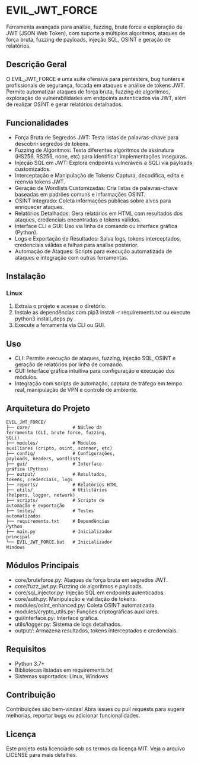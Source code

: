 # EVIL_JWT_FORCE
Ferramenta avançada para análise, fuzzing, brute force e exploração de JWT (JSON Web Token), com suporte a múltiplos algoritmos, ataques de força bruta, fuzzing de payloads, injeção SQL, OSINT e geração de relatórios.

## Descrição Geral
O EVIL_JWT_FORCE é uma suíte ofensiva para pentesters, bug hunters e profissionais de segurança, focada em ataques e análise de tokens JWT. Permite automatizar ataques de força bruta, fuzzing de algoritmos, exploração de vulnerabilidades em endpoints autenticados via JWT, além de realizar OSINT e gerar relatórios detalhados.

## Funcionalidades
- Força Bruta de Segredos JWT: Testa listas de palavras-chave para descobrir segredos de tokens.
- Fuzzing de Algoritmos: Testa diferentes algoritmos de assinatura (HS256, RS256, none, etc) para identificar implementações inseguras.
- Injeção SQL em JWT: Explora endpoints vulneráveis a SQLi via payloads customizados.
- Interceptação e Manipulação de Tokens: Captura, decodifica, edita e reenvia tokens JWT.
- Geração de Wordlists Customizadas: Cria listas de palavras-chave baseadas em padrões comuns e informações OSINT.
- OSINT Integrado: Coleta informações públicas sobre alvos para enriquecer ataques.
- Relatórios Detalhados: Gera relatórios em HTML com resultados dos ataques, credenciais encontradas e tokens válidos.
- Interface CLI e GUI: Uso via linha de comando ou interface gráfica (Python).
- Logs e Exportação de Resultados: Salva logs, tokens interceptados, credenciais válidas e falhas para análise posterior.
- Automação de Ataques: Scripts para execução automatizada de ataques e integração com outras ferramentas.
## Instalação
### Linux
1. Extraia o projeto e acesse o diretório.
2. Instale as dependências com pip3 install -r requirements.txt ou execute python3 install_deps.py .
3. Execute a ferramenta via CLI ou GUI.

## Uso
- CLI: Permite execução de ataques, fuzzing, injeção SQL, OSINT e geração de relatórios por linha de comando.
- GUI: Interface gráfica intuitiva para configuração e execução dos módulos.
- Integração com scripts de automação, captura de tráfego em tempo real, manipulação de VPN e controle de ambiente.
## Arquitetura do Projeto
```
EVIL_JWT_FORCE/
├── core/                # Núcleo da 
ferramenta (CLI, brute force, fuzzing, 
SQLi)
├── modules/             # Módulos 
auxiliares (cripto, osint, scanner, etc)
├── config/              # Configurações, 
payloads, headers, wordlists
├── gui/                 # Interface 
gráfica (Python)
├── output/              # Resultados, 
tokens, credenciais, logs
├── reports/             # Relatórios HTML
├── utils/               # Utilitários 
(helpers, logger, network)
├── scripts/             # Scripts de 
automação e exportação
├── testes/              # Testes 
automatizados
├── requirements.txt     # Dependências 
Python
├── main.py              # Inicializador 
principal
└── EVIL_JWT_FORCE.bat   # Inicializador 
Windows
```
## Módulos Principais
- core/bruteforce.py: Ataques de força bruta em segredos JWT.
- core/fuzz_jwt.py: Fuzzing de algoritmos e payloads.
- core/sql_injector.py: Injeção SQL em endpoints autenticados.
- core/auth.py: Manipulação e validação de tokens.
- modules/osint_enhanced.py: Coleta OSINT automatizada.
- modules/crypto_utils.py: Funções criptográficas auxiliares.
- gui/interface.py: Interface gráfica.
- utils/logger.py: Sistema de logs detalhados.
- output/: Armazena resultados, tokens interceptados e credenciais.
## Requisitos
- Python 3.7+
- Bibliotecas listadas em requirements.txt
- Sistemas suportados: Linux, Windows
## Contribuição
Contribuições são bem-vindas! Abra issues ou pull requests para sugerir melhorias, reportar bugs ou adicionar funcionalidades.

## Licença
Este projeto está licenciado sob os termos da licença MIT. Veja o arquivo LICENSE para mais detalhes.

